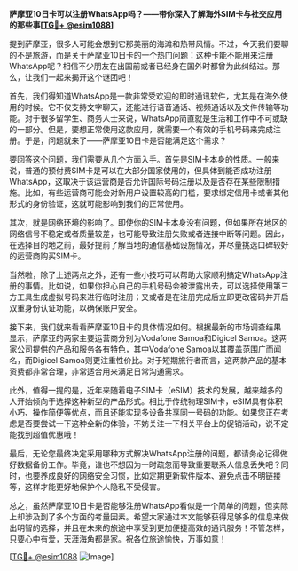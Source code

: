 **萨摩亚10日卡可以注册WhatsApp吗？——带你深入了解海外SIM卡与社交应用的那些事[[TG💪+ @esim1088](https://t.me/s/esim1088)]**

提到萨摩亚，很多人可能会想到它那美丽的海滩和热带风情。不过，今天我们要聊的不是旅游，而是关于萨摩亚10日卡的一个热门问题：这种卡能不能用来注册WhatsApp呢？相信不少朋友在出国前或者已经身在国外时都曾为此纠结过。那么，让我们一起来揭开这个谜团吧！

首先，我们得知道WhatsApp是一款非常受欢迎的即时通讯软件，尤其是在海外使用的时候。它不仅支持文字聊天，还能进行语音通话、视频通话以及文件传输等功能。对于很多留学生、商务人士来说，WhatsApp简直就是生活和工作中不可或缺的一部分。但是，要想正常使用这款应用，就需要一个有效的手机号码来完成注册。于是，问题就来了——萨摩亚10日卡是否能满足这个需求？

要回答这个问题，我们需要从几个方面入手。首先是SIM卡本身的性质。一般来说，普通的预付费SIM卡是可以在大部分国家使用的，但具体到能否成功注册WhatsApp，这取决于该运营商是否允许国际号码注册以及是否存在某些限制措施。比如，有些运营商可能会对新用户设置较高的门槛，要求绑定信用卡或者其他形式的身份验证，这就可能影响到我们的正常使用。

其次，就是网络环境的影响了。即使你的SIM卡本身没有问题，但如果所在地区的网络信号不稳定或者质量较差，也可能导致注册失败或者连接中断等问题。因此，在选择目的地之前，最好提前了解当地的通信基础设施情况，并尽量挑选口碑较好的运营商购买SIM卡。

当然啦，除了上述两点之外，还有一些小技巧可以帮助大家顺利搞定WhatsApp注册的事情。比如说，如果你担心自己的手机号码会被泄露出去，可以选择使用第三方工具生成虚拟号码来进行临时注册；又或者是在注册完成后立即更改密码并开启双重身份认证功能，以确保账户安全。

接下来，我们就来看看萨摩亚10日卡的具体情况如何。根据最新的市场调查结果显示，萨摩亚的两家主要运营商分别为Vodafone Samoa和Digicel Samoa。这两家公司提供的产品和服务各有特色，其中Vodafone Samoa以其覆盖范围广而闻名，而Digicel Samoa则更注重性价比。对于短期旅行者而言，这两款产品的基本资费都非常合理，非常适合用来满足日常沟通需求。

此外，值得一提的是，近年来随着电子SIM卡（eSIM）技术的发展，越来越多的人开始倾向于选择这种新型的产品形式。相比于传统物理SIM卡，eSIM具有体积小巧、操作简便等优点，而且还能实现多设备共享同一号码的功能。如果您正在考虑是否要尝试一下这种全新的体验，不妨关注一下相关平台上的促销活动，说不定能找到超值优惠哦！

最后，无论您最终决定采用哪种方式解决WhatsApp注册的问题，都请务必记得做好数据备份工作。毕竟，谁也不想因为一时疏忽而导致重要联系人信息丢失吧？同时，也要养成良好的网络安全习惯，比如定期更新软件版本、避免点击不明链接等，这样才能更好地保护个人隐私不受侵害。

总之，虽然萨摩亚10日卡是否能够注册WhatsApp看似是一个简单的问题，但实际上却涉及到了多个方面的考量因素。希望大家通过本文能够获得足够多的信息来做出明智的选择，并且在未来的旅途中享受到更加便捷高效的通讯服务！不管怎样，只要心中有爱，天涯海角都是家。祝各位旅途愉快，万事如意！

[[TG💪+ @esim1088](https://t.me/s/esim1088) ![Image](https://i.postimg.cc/4NQfJmqS/Snipaste-2025-05-13-00-14-12.png)]